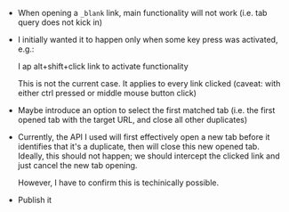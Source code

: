 * When opening a `_blank` link, main functionality will not work (i.e. tab query
does not kick in)
* I initially wanted it to happen only when some key press was activated, e.g.:

  I  ap alt+shift+click link to activate functionality

  This is not the current case. It applies to every link clicked (caveat: with
  either ctrl pressed or middle mouse button click)
* Maybe introduce an option to select the first matched tab (i.e. the first opened
  tab with the target URL, and close all other duplicates)
* Currently, the API I used will first effectively open a new tab before it
  identifies that it's a duplicate, then will close this new opened tab. Ideally,
  this should not happen; we should intercept the clicked link and just cancel
  the new tab opening.

  However, I have to confirm this is techinically possible.
* Publish it
